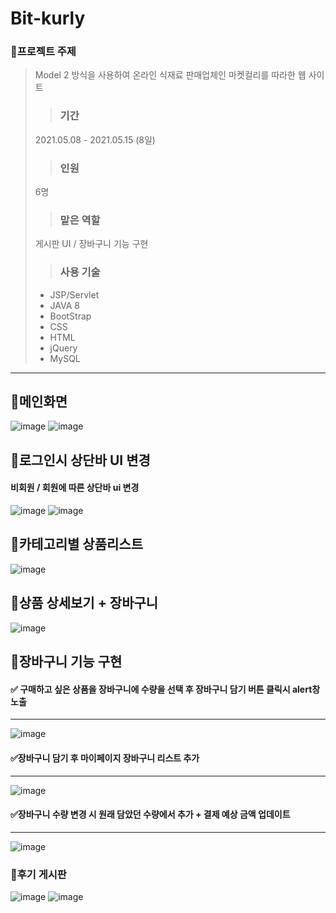 # Bit-kurly 
### 🛒프로젝트 주제 
> Model 2 방식을 사용하여 온라인 식재료 판매업체인 마켓컬리를 따라한 웹 사이트
>> ### 기간 
> 2021.05.08 - 2021.05.15 (8일)
>>### 인원 
> 6명 
>> ### 맡은 역할 
> 게시판 UI / 장바구니 기능 구현 
>>### 사용 기술
>* JSP/Servlet
>* JAVA 8 
>* BootStrap
>* CSS
>* HTML
>* jQuery
>* MySQL
---
## 📌메인화면
![image](https://user-images.githubusercontent.com/65601654/120198737-6bb98700-c25d-11eb-8ece-262fb753893c.png)
![image](https://user-images.githubusercontent.com/65601654/120198925-9f94ac80-c25d-11eb-8881-2b487ff52737.png)

## 📌로그인시 상단바 UI 변경
#### 비회원 / 회원에 따른 상단바 ui 변경
![image](https://user-images.githubusercontent.com/65601654/120199021-bd621180-c25d-11eb-99e2-44290f432c30.png)
![image](https://user-images.githubusercontent.com/65601654/120200039-d8815100-c25e-11eb-8e68-abef44df8c13.png)


## 📌카테고리별 상품리스트
![image](https://user-images.githubusercontent.com/65601654/120199193-f13d3700-c25d-11eb-9cf0-b55a00c01bb7.png)

## 📌상품 상세보기 + 장바구니 

![image](https://user-images.githubusercontent.com/65601654/120199336-1762d700-c25e-11eb-8960-77c4f9cc89ab.png)
## 📌장바구니 기능 구현 
 #### ✅ 구매하고 싶은 상품을 장바구니에 수량을 선택 후 장바구니 담기 버튼 클릭시 alert창 노출
---
![image](https://user-images.githubusercontent.com/65601654/120199382-25b0f300-c25e-11eb-9fb1-169804f13c5e.png)
####  ✅장바구니 담기 후 마이페이지 장바구니 리스트 추가
---
![image](https://user-images.githubusercontent.com/65601654/120199685-79bbd780-c25e-11eb-83ae-5a09d232bbf0.png)
####  ✅장바구니 수량 변경 시 원래 담았던 수량에서 추가 + 결제 예상 금액 업데이트
---
![image](https://user-images.githubusercontent.com/65601654/120199732-86403000-c25e-11eb-82a9-f8335b1a127d.png)
###  📌후기 게시판 
![image](https://user-images.githubusercontent.com/65601654/120200215-09fa1c80-c25f-11eb-887a-60334ddff834.png)
![image](https://user-images.githubusercontent.com/65601654/120200295-24cc9100-c25f-11eb-9f05-87906950c514.png)



